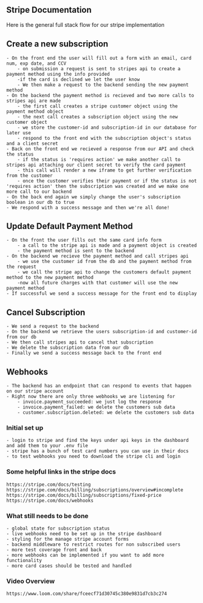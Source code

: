 ## Stripe Documentation

Here is the general full stack flow for our stripe implementation

## Create a new subscription
    - On the front end the user will fill out a form with an email, card num, exp date, and CCV
        - on submission a request is sent to stripes api to create a payment method using the info provided
        -if the card is declined we let the user know
        - We then make a request to the backend sending the new payment method
    - On the backend the payment method is recieved and two more calls to stripes api are made
        - the first call creates a stripe customer object using the payment method object
        - the next call creates a subscription object using the new customer object
        - we store the customer-id and subscription-id in our database for later use
        - respond to the front end with the subscription object's status and a client secret
    - Back on the front end we recieved a response from our API and check the status
        - if the status is 'requires action' we make another call to stripes api attaching our client secret to verify the card payment
        - this call will render a new iframe to get further verification from the customer
        - once the customer verifies their payment or if the status is not 'requires action' then the subscription was created and we make one more call to our backend
    - On the back end again we simply change the user's subscription boolean in our db to true
    - We respond with a success message and then we're all done!

## Update Default Payment Method
    - On the front the user fills out the same card info form
        - a call to the stripe api is made and a payment object is created
        - the payment method is sent to the backend
    - On the backend we recieve the payment method and call stripes api
        - we use the customer id from the db and the payment method from the request 
        - we call the stripe api to change the customers default payment method to the new payment method
        -now all future charges with that customer will use the new payment method
    - If successful we send a success message for the front end to display

## Cancel Subscription
    - We send a request to the backend
    - On the backend we retrieve the users subscription-id and customer-id from our db
    - We then call stripes api to cancel that subscription
    - We delete the subscription data from our db
    - Finally we send a success message back to the front end

## Webhooks
    - The backend has an endpoint that can respond to events that happen on our stripe account
    - Right now there are only three webhooks we are listening for
        - invoice.payment_succeeded: we just log the response
        - invoice.payment_failed: we delete the customers sub data
        - customer.subscription.deleted: we delete the customers sub data
    

### Initial set up
    - login to stripe and find the keys under api keys in the dashboard and add them to your .env file
    - stripe has a bunch of test card numbers you can use in their docs
    - to test webhooks you need to download the stripe cli and login

### Some helpful links in the stripe docs
    https://stripe.com/docs/testing
    https://stripe.com/docs/billing/subscriptions/overview#incomplete
    https://stripe.com/docs/billing/subscriptions/fixed-price
    https://stripe.com/docs/webhooks

### What still needs to be done
    - global state for subscription status
    - live webhooks need to be set up in the stripe dashboard
    - styling for the manage stripe account forms
    - backend middleware to restrict routes for non subscribed users
    - more test coverage front and back
    - more webhooks can be implemented if you want to add more functionality
    - more card cases should be tested and handled

### Video Overview
    https://www.loom.com/share/fceecf71d30745c380e9831d7cb3c274
